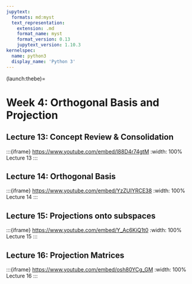 ```yaml
---
jupytext:
  formats: md:myst
  text_representation:
    extension: .md
    format_name: myst
    format_version: 0.13
    jupytext_version: 1.10.3
kernelspec:
  name: python3
  display_name: 'Python 3'
---
```

(launch:thebe)=
# Week 4: Orthogonal Basis and Projection

## Lecture 13: Concept Review & Consolidation

:::{iframe} https://www.youtube.com/embed/l88D4r74gtM
:width: 100%
Lecture 13
:::

## Lecture 14: Orthogonal Basis

:::{iframe} https://www.youtube.com/embed/YzZUIYRCE38
:width: 100%
Lecture 14
:::

## Lecture 15: Projections onto subspaces

:::{iframe} https://www.youtube.com/embed/Y_Ac6KiQ1t0
:width: 100%
Lecture 15
:::

## Lecture 16: Projection Matrices

:::{iframe} https://www.youtube.com/embed/osh80YCg_GM
:width: 100%
Lecture 16
:::